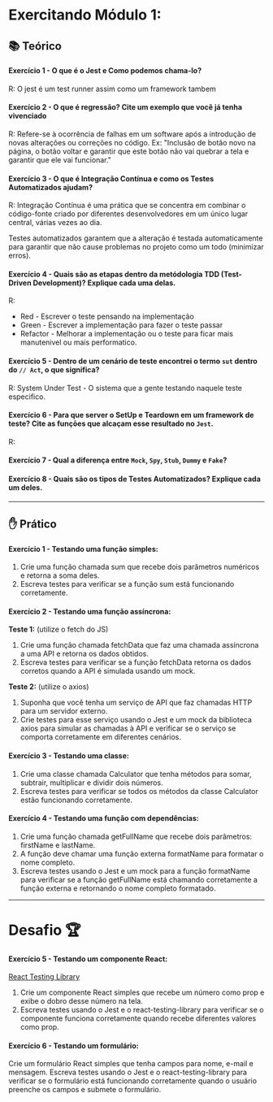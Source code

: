 # Exercitando Módulo 1:

## 📚 Teórico

#### Exercício 1 - O que é o Jest e Como podemos chama-lo?
R: O jest é um test runner assim como um framework tambem

#### Exercício 2 - O que é regressão? Cite um exemplo que você já tenha vivenciado
R: Refere-se à ocorrência de falhas em um software após a introdução de novas alterações ou correções no código. 
Ex:
"Inclusão de botão novo na página, o botão voltar e garantir que este botão não vai quebrar a tela e garantir que ele vai funcionar."

#### Exercício 3 - O que é Integração Contínua e como os Testes Automatizados ajudam?
R: Integração Contínua é uma prática que se concentra em combinar o código-fonte criado por diferentes desenvolvedores em um único lugar central, várias vezes ao dia. 

Testes automatizados garantem que a alteração é testada automaticamente para garantir que não cause problemas no projeto como um todo (minimizar erros).

#### Exercício 4 - Quais são as etapas dentro da metódologia TDD (Test-Driven Development)? Explique cada uma delas.
R:
- Red - Escrever o teste pensando na implementação
- Green - Escrever a implementação para fazer o teste passar
- Refactor - Melhorar a implementação ou o teste para ficar mais manutenivel ou mais performatico.

#### Exercício 5 - Dentro de um cenário de teste encontrei o termo `sut` dentro do `// Act`, o que significa?
R: System Under Test - O sistema que a gente testando naquele teste especifico.

#### Exercício 6 - Para que server o SetUp e Teardown em um framework de teste? Cite as funçōes que alcaçam esse resultado no `Jest`.
R: 

#### Exercício 7 - Qual a diferença entre `Mock`, `Spy`, `Stub`, `Dummy` e `Fake`?

#### Exercício 8 - Quais são os tipos de Testes Automatizados? Explique cada um deles.

---

## ✋ Prático

#### Exercício 1 - Testando uma função simples:

1. Crie uma função chamada sum que recebe dois parâmetros numéricos e retorna a soma deles. 
2. Escreva testes para verificar se a função sum está funcionando corretamente.

#### Exercício 2 - Testando uma função assíncrona:

**Teste 1:** (utilize o fetch do JS)
1. Crie uma função chamada fetchData que faz uma chamada assíncrona a uma API e retorna os dados obtidos. 
2. Escreva testes para verificar se a função fetchData retorna os dados corretos quando a API é simulada usando um mock.

**Teste 2:** (utilize o axios)
1. Suponha que você tenha um serviço de API que faz chamadas HTTP para um servidor externo. 
2. Crie testes para esse serviço usando o Jest e um mock da biblioteca axios para simular as chamadas à API e verificar se o serviço se comporta corretamente em diferentes cenários.


#### Exercício 3 - Testando uma classe:

1. Crie uma classe chamada Calculator que tenha métodos para somar, subtrair, multiplicar e dividir dois números. 
2. Escreva testes para verificar se todos os métodos da classe Calculator estão funcionando corretamente.

#### Exercício 4 - Testando uma função com dependências:

1. Crie uma função chamada getFullName que recebe dois parâmetros: firstName e lastName. 
2. A função deve chamar uma função externa formatName para formatar o nome completo. 
3. Escreva testes usando o Jest e um mock para a função formatName para verificar se a função getFullName está chamando corretamente a função externa e retornando o nome completo formatado.

---

# Desafio 🏆

#### Exercício 5 - Testando um componente React:

[React Testing Library](https://testing-library.com/docs/react-testing-library/intro/)

1. Crie um componente React simples que recebe um número como prop e exibe o dobro desse número na tela. 
2. Escreva testes usando o Jest e o react-testing-library para verificar se o componente funciona corretamente quando recebe diferentes valores como prop.

#### Exercício 6 - Testando um formulário:

Crie um formulário React simples que tenha campos para nome, e-mail e mensagem. Escreva testes usando o Jest e o react-testing-library para verificar se o formulário está funcionando corretamente quando o usuário preenche os campos e submete o formulário.